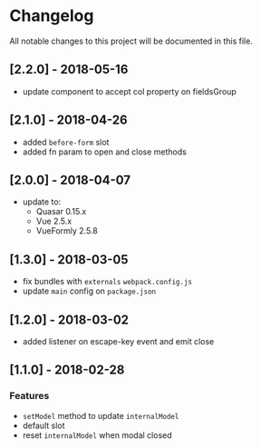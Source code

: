 # Changelog

All notable changes to this project will be documented in this file.

## [2.2.0] - 2018-05-16
- update component to accept col property on fieldsGroup

## [2.1.0] - 2018-04-26
- added `before-form` slot
- added fn param to open and close methods

## [2.0.0] - 2018-04-07
- update to:
  - Quasar 0.15.x
  - Vue 2.5.x
  - VueFormly 2.5.8

## [1.3.0] - 2018-03-05
- fix bundles with `externals` `webpack.config.js`
- update `main` config on `package.json`

## [1.2.0] - 2018-03-02
- added listener on escape-key event and emit close

## [1.1.0] - 2018-02-28

### Features
- `setModel` method to update `internalModel`
- default slot
- reset `internalModel` when modal closed
